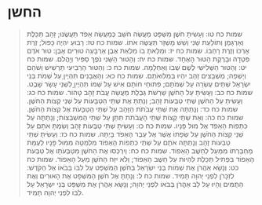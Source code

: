 # החשן

> שמות כח טו: וְעָשִׂיתָ חֹשֶׁן מִשְׁפָּט מַעֲשֵׂה חֹשֵׁב כְּמַעֲשֵׂה אֵפֹד תַּעֲשֶׂנּוּ; זָהָב תְּכֵלֶת וְאַרְגָּמָן וְתוֹלַעַת שָׁנִי וְשֵׁשׁ מָשְׁזָר תַּעֲשֶׂה אֹתוֹ.
> שמות כח טז: רָבוּעַ יִהְיֶה כָּפוּל; זֶרֶת אָרְכּוֹ וְזֶרֶת רָחְבּוֹ.
> שמות כח יז: וּמִלֵּאתָ בוֹ מִלֻּאַת אֶבֶן אַרְבָּעָה טוּרִים אָבֶן:  טוּר אֹדֶם פִּטְדָה וּבָרֶקֶת הַטּוּר הָאֶחָד.
> שמות כח יח: וְהַטּוּר הַשֵּׁנִי נֹפֶךְ סַפִּיר וְיָהֲלֹם.
> שמות כח יט: וְהַטּוּר הַשְּׁלִישִׁי לֶשֶׁם שְׁבוֹ וְאַחְלָמָה.
> שמות כח כ: וְהַטּוּר הָרְבִיעִי תַּרְשִׁישׁ וְשֹׁהַם וְיָשְׁפֵה; מְשֻׁבָּצִים זָהָב יִהְיוּ בְּמִלּוּאֹתָם.
> שמות כח כא: וְהָאֲבָנִים תִּהְיֶיןָ עַל שְׁמֹת בְּנֵי יִשְׂרָאֵל שְׁתֵּים עֶשְׂרֵה עַל שְׁמֹתָם; פִּתּוּחֵי חוֹתָם אִישׁ עַל שְׁמוֹ תִּהְיֶיןָ לִשְׁנֵי עָשָׂר שָׁבֶט.
> שמות כח כב: וְעָשִׂיתָ עַל הַחֹשֶׁן שַׁרְשֹׁת גַּבְלֻת מַעֲשֵׂה עֲבֹת זָהָב טָהוֹר.
> שמות כח כג: וְעָשִׂיתָ עַל הַחֹשֶׁן שְׁתֵּי טַבְּעוֹת זָהָב; וְנָתַתָּ אֶת שְׁתֵּי הַטַּבָּעוֹת עַל שְׁנֵי קְצוֹת הַחֹשֶׁן.
> שמות כח כד: וְנָתַתָּה אֶת שְׁתֵּי עֲבֹתֹת הַזָּהָב עַל שְׁתֵּי הַטַּבָּעֹת אֶל קְצוֹת הַחֹשֶׁן.
> שמות כח כה: וְאֵת שְׁתֵּי קְצוֹת שְׁתֵּי הָעֲבֹתֹת תִּתֵּן עַל שְׁתֵּי הַמִּשְׁבְּצוֹת; וְנָתַתָּה עַל כִּתְפוֹת הָאֵפֹד אֶל מוּל פָּנָיו.
> שמות כח כו: וְעָשִׂיתָ שְׁתֵּי טַבְּעוֹת זָהָב וְשַׂמְתָּ אֹתָם עַל שְׁנֵי קְצוֹת הַחֹשֶׁן עַל שְׂפָתוֹ אֲשֶׁר אֶל עֵבֶר הָאֵפֹד בָּיְתָה.
> שמות כח כז: וְעָשִׂיתָ שְׁתֵּי טַבְּעוֹת זָהָב וְנָתַתָּה אֹתָם עַל שְׁתֵּי כִתְפוֹת הָאֵפוֹד מִלְּמַטָּה מִמּוּל פָּנָיו לְעֻמַּת מַחְבַּרְתּוֹ מִמַּעַל לְחֵשֶׁב הָאֵפוֹד.
> שמות כח כח: וְיִרְכְּסוּ אֶת הַחֹשֶׁן מִטַּבְּעֹתָו אֶל טַבְּעֹת הָאֵפוֹד בִּפְתִיל תְּכֵלֶת לִהְיוֹת עַל חֵשֶׁב הָאֵפוֹד; וְלֹא יִזַּח הַחֹשֶׁן מֵעַל הָאֵפוֹד.
> שמות כח כט: וְנָשָׂא אַהֲרֹן אֶת שְׁמוֹת בְּנֵי יִשְׂרָאֵל בְּחֹשֶׁן הַמִּשְׁפָּט עַל לִבּוֹ בְּבֹאוֹ אֶל הַקֹּדֶשׁ:  לְזִכָּרֹן לִפְנֵי יְהוָה תָּמִיד.
> שמות כח ל: וְנָתַתָּ אֶל חֹשֶׁן הַמִּשְׁפָּט אֶת הָאוּרִים וְאֶת הַתֻּמִּים וְהָיוּ עַל לֵב אַהֲרֹן בְּבֹאוֹ לִפְנֵי יְהוָה; וְנָשָׂא אַהֲרֹן אֶת מִשְׁפַּט בְּנֵי יִשְׂרָאֵל עַל לִבּוֹ לִפְנֵי יְהוָה תָּמִיד. 
 

